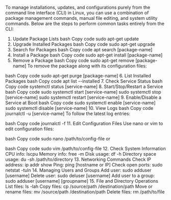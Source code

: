 To manage installations, updates, and configurations purely from the command line interface (CLI) in Linux, you can use a combination of package management commands, manual file editing, and system utility commands. Below are the steps to perform common tasks entirely from the CLI:

1. Update Package Lists
bash
Copy code
sudo apt-get update
2. Upgrade Installed Packages
bash
Copy code
sudo apt-get upgrade
3. Search for Packages
bash
Copy code
apt search [package-name]
4. Install a Package
bash
Copy code
sudo apt-get install [package-name]
5. Remove a Package
bash
Copy code
sudo apt-get remove [package-name]
To remove the package along with its configuration files:

bash
Copy code
sudo apt-get purge [package-name]
6. List Installed Packages
bash
Copy code
apt list --installed
7. Check Service Status
bash
Copy code
systemctl status [service-name]
8. Start/Stop/Restart a Service
bash
Copy code
sudo systemctl start [service-name]
sudo systemctl stop [service-name]
sudo systemctl restart [service-name]
9. Enable/Disable a Service at Boot
bash
Copy code
sudo systemctl enable [service-name]
sudo systemctl disable [service-name]
10. View Logs
bash
Copy code
journalctl -u [service-name]
To follow the latest log entries:

bash
Copy code
journalctl -f
11. Edit Configuration Files
Use nano or vim to edit configuration files:

bash
Copy code
sudo nano /path/to/config-file
or

bash
Copy code
sudo vim /path/to/config-file
12. Check System Information
CPU info: lscpu
Memory info: free -m
Disk usage: df -h
Directory space usage: du -sh /path/to/directory
13. Networking Commands
Check IP address: ip addr show
Ping: ping [hostname or IP]
Check open ports: sudo netstat -tuln
14. Managing Users and Groups
Add user: sudo adduser [username]
Delete user: sudo deluser [username]
Add user to a group: sudo adduser [username] [groupname]
15. File and Directory Operations
List files: ls -lah
Copy files: cp /source/path /destination/path
Move or rename files: mv /source/path /destination/path
Delete files: rm /path/to/file
